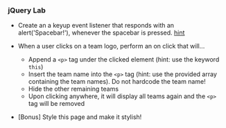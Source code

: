 ### jQuery Lab
<!-- Use jQuery!!

- Install jQuery.
	- Confirm it is installed
	- remember to use document.ready via jQuery -->

<!-- - Add a class named "teams-container" to each of the 4 divs which contain a team logo -->

- Create an a keyup event listener that responds with an alert('Spacebar!'), whenever the spacebar is pressed. [hint](https://api.jquery.com/keyup/)

- When a user clicks on a team logo, perform an on click that will...
	- Append a `<p>` tag under the clicked element (hint: use the keyword `this`)
	- Insert the team name into the `<p>` tag (hint: use the provided array containing the team names). Do not hardcode the team name!
	- Hide the other remaining teams
	- Upon clicking anywhere, it will display all teams again and the `<p>` tag will be removed

- [Bonus] Style this page and make it stylish!
